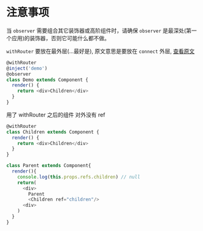 # 注意事项

当 `observer` 需要组合其它装饰器或高阶组件时，请确保 `observer` 是最深处(第一个应用)的装饰器，否则它可能什么都不做。

`withRouter` 要放在最外层(...最好是), 原文意思是要放在 `connect` 外层, [查看原文](https://reacttraining.com/react-router/web/api/withRouter)

```js
@withRouter
@inject('demo')
@observer
class Demo extends Component {
  render() {
    return <div>Children</div>
  }
}
```

用了 withRouter 之后的组件 对外没有 ref

```js
@withRouter
class Children extends Component {
  render() {
    return <div>Children</div>
  }
}

class Parent extends Component{
  render(){
    console.log(this.props.refs.children) // null
    return(
      <div>
        Parent
        <Children ref="children"/>
      <div>
    )
  }
}
```
